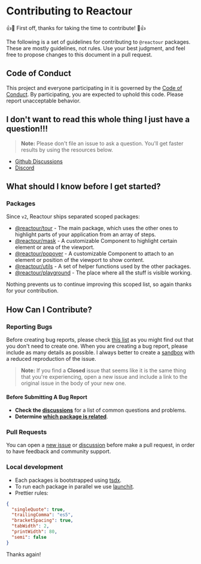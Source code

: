 # Contributing to Reactour

:+1::tada: First off, thanks for taking the time to contribute! :tada::+1:

The following is a set of guidelines for contributing to `@reactour` packages. These are mostly guidelines, not rules. Use your best judgment, and feel free to propose changes to this document in a pull request.

## Code of Conduct

This project and everyone participating in it is governed by the [Code of Conduct](CODE_OF_CONDUCT.md). By participating, you are expected to uphold this code. Please report unacceptable behavior.

## I don't want to read this whole thing I just have a question!!!

> **Note:** Please don't file an issue to ask a question. You'll get faster results by using the resources below.

- [Github Discussions](https://github.com/elrumordelaluz/reactour/discussions/)
- [Discord](https://discord.gg/YHv4hSta)

## What should I know before I get started?

### Packages

Since `v2`, Reactour ships separated scoped packages:

- [@reactour/tour](https://github.com/elrumordelaluz/reactour/tree/main/packages/tour) - The main package, which uses the other ones to highlight parts of your application from an array of steps.
- [@reactour/mask](https://github.com/elrumordelaluz/reactour/tree/main/packages/mask) - A customizable Component to highlight certain element or area of the viewport.
- [@reactour/popover](https://github.com/elrumordelaluz/reactour/tree/main/packages/popover) - A customizable Component to attach to an element or position of the viewport to show content.
- [@reactour/utils](https://github.com/elrumordelaluz/reactour/tree/main/packages/utils) - A set of helper functions used by the other packages.
- [@reactour/playground](https://github.com/elrumordelaluz/reactour/tree/main/packages/playground) - The place where all the stuff is visible working.

Nothing prevents us to continue improving this scoped list, so again thanks for your contribution.

## How Can I Contribute?

### Reporting Bugs

Before creating bug reports, please check [this list](https://github.com/elrumordelaluz/reactour/issues) as you might find out that you don't need to create one. When you are creating a bug report, please include as many details as possible. I always better to create a [sandbox](https://codesandbox.io/s/reactour-tour-demo-using-react-router-dom-kujql) with a reduced reproduction of the issue.

> **Note:** If you find a **Closed** issue that seems like it is the same thing that you're experiencing, open a new issue and include a link to the original issue in the body of your new one.

#### Before Submitting A Bug Report

- **Check the [discussions](https://github.com/elrumordelaluz/reactour/discussions/)** for a list of common questions and problems.
- **Determine [which package is related](#packages)**.

### Pull Requests

You can open a [new issue](https://github.com/elrumordelaluz/reactour/issues/new) or [discussion](https://github.com/elrumordelaluz/reactour/discussions/new) before make a pull request, in order to have feedback and community support.

### Local development

- Each packages is bootstrapped using [tsdx](https://tsdx.io/).
- To run each package in parallel we use [launchit](https://github.com/elrumordelaluz/launchit).
- Prettier rules:

```json
{
  "singleQuote": true,
  "trailingComma": "es5",
  "bracketSpacing": true,
  "tabWidth": 2,
  "printWidth": 80,
  "semi": false
}
```

Thanks again!
